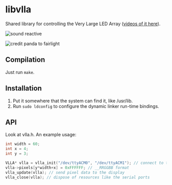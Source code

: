 # libvlla

Shared library for controlling the Very Large LED Array ([videos of it here](https://vimeo.com/album/3318776)).

![sound reactive](http://i.imgur.com/p98LX7s.gif)

![credit panda to fairlight](http://i.imgur.com/o1HWVAY.gif)

## Compilation

Just run `make`.

## Installation

1. Put it somewhere that the system can find it, like /usr/lib.
2. Run `sudo ldconfig` to configure the dynamic linker run-time bindings.

## API

Look at vlla.h. An example usage:

```C
int width = 60;
int x = 4;
int y = 3;

VLLA* vlla = vlla_init("/dev/ttyACM0", "/dev/ttyACM1"); // connect to the display hardware
vlla->pixels[y*width+x] = 0xFFFFFF; // __RRGGBB format
vlla_update(vlla); // send pixel data to the display
vlla_close(vlla); // dispose of resources like the serial ports
```

